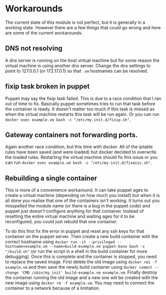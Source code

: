 # Workarounds

The current state of this module is not perfect, but it is generally in a
working state. However there are a few things that could go wrong and here are
some of the current workarounds.

## DNS not resolving

A dns server is running on the host virtual machine but for some reason the
virtual machine is using another dns server. Change the dns settings to point
to 127.0.0.1 (or 172.17.0.1) so that `.vm` hostnames can be resolved.

## fixip task broken in puppet

Puppet may say the fixip task failed. This is due to a race condition that I
ran out of time to fix. Basically puppet sometimes tries to run that task
before the container is ready. It doesn't matter too much if this task is
missed as when the virtual machine restarts this task will be run again. Or you
can run `docker exec example.vm bash -c "/etc/my-init.d/fixip.sh"`.

## Gateway containers not forwarding ports.

Again another race condition, but this time with docker. All of the iptable
rules have been saved (and were loaded) but docker decided to overwrite the
loaded rules. Restarting the virtual machine should fix this issue or you can
run `docker exec example.vm bash -c "/etc/my-init.d/fixmisc.sh"`.

## Rebuilding a single container

This is more of a convenience workaround. It can take puppet ages to create a
virtual machine (depending on how much you install) but when it is all done you
realise that one of the containers isn't working. It turns out you misspelled
the module name (or there is a bug in the puppet code) and puppet just doesn't
configure anything for that container. Instead of resetting the entire virtual
machine and waiting ages for it to be reconfigured, you could just rebuild that
one container.

To do this first fix the error in puppet and reset any ssh keys for that
container on the puppet server. Then create a new build container with the
correct hostname using `docker run -it --privileged --hostname=example.vm
--name=build-example.vm puppet-base bash -c "/build.sh"` (or run the script in
a shell in the build container for more debugging). Once this is complete and
the container is stopped, you need to replace the saved image. First delete the
old image using `docker rmi -f example.vm` and then save the newly build
container using `docker commit --change 'CMD /sbin/my_init' build-example.vm
example.vm`. Finally destroy the container running the old image and a new one 
will be created with the new image using `docker rm -f example.vm`. You may
need to connect the container to a network because of a limitation.
